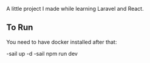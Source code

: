 A little project I made while learning Laravel and React.

## To Run

You need to have docker installed after that:

-sail up -d
-sail npm run dev

